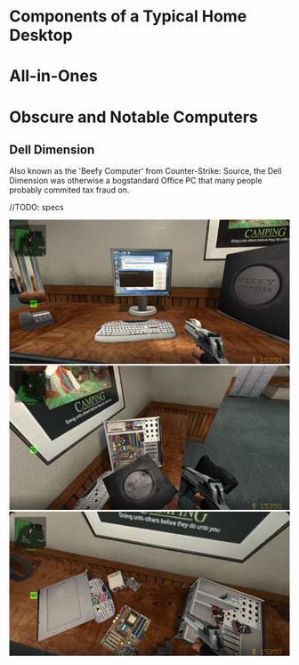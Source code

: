 # Components of a Typical Home Desktop

# All-in-Ones

# Obscure and Notable Computers

## Dell Dimension

Also known as the 'Beefy Computer' from Counter-Strike: Source, the Dell Dimension was otherwise a bogstandard Office PC that many people probably commited tax fraud on.

//TODO: specs

![Dell Dimension, Picture 1](Dell_1.png)
![Dell Dimension, Picture 2](Dell_2.png)
![Dell Dimension, Picture 3](Dell_3.png)
